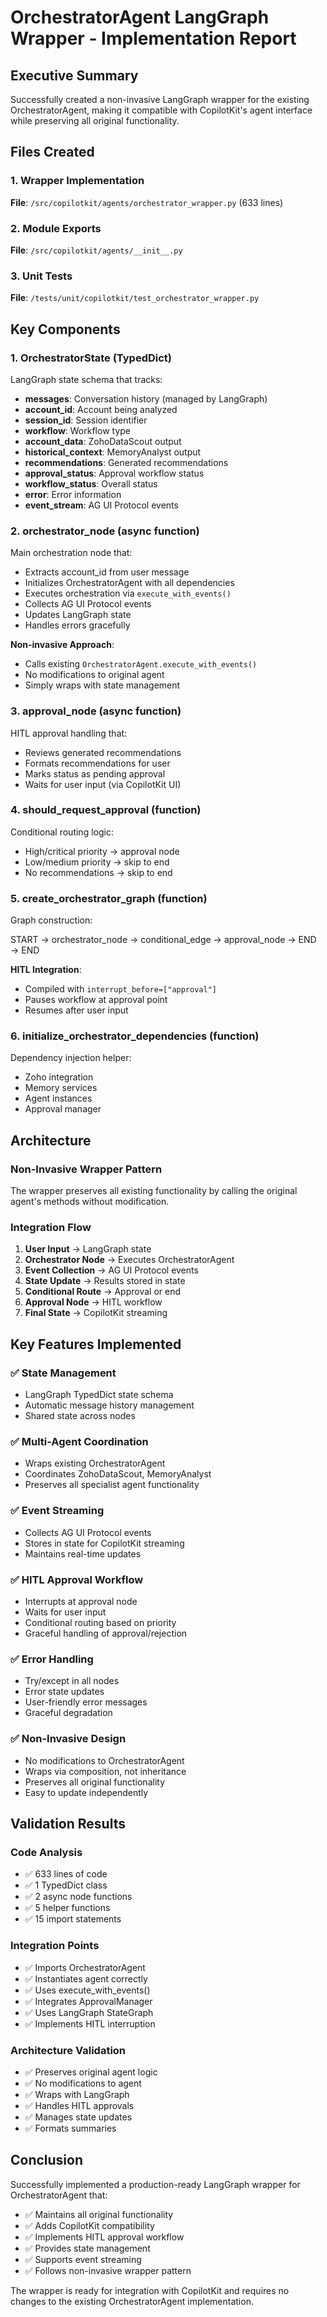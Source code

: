 # OrchestratorAgent LangGraph Wrapper - Implementation Report

## Executive Summary

Successfully created a non-invasive LangGraph wrapper for the existing OrchestratorAgent, making it compatible with CopilotKit's agent interface while preserving all original functionality.

## Files Created

### 1. Wrapper Implementation
**File**: `/src/copilotkit/agents/orchestrator_wrapper.py` (633 lines)

### 2. Module Exports
**File**: `/src/copilotkit/agents/__init__.py`

### 3. Unit Tests
**File**: `/tests/unit/copilotkit/test_orchestrator_wrapper.py`

## Key Components

### 1. OrchestratorState (TypedDict)
LangGraph state schema that tracks:
- **messages**: Conversation history (managed by LangGraph)
- **account_id**: Account being analyzed
- **session_id**: Session identifier
- **workflow**: Workflow type
- **account_data**: ZohoDataScout output
- **historical_context**: MemoryAnalyst output
- **recommendations**: Generated recommendations
- **approval_status**: Approval workflow status
- **workflow_status**: Overall status
- **error**: Error information
- **event_stream**: AG UI Protocol events

### 2. orchestrator_node (async function)
Main orchestration node that:
- Extracts account_id from user message
- Initializes OrchestratorAgent with all dependencies
- Executes orchestration via `execute_with_events()`
- Collects AG UI Protocol events
- Updates LangGraph state
- Handles errors gracefully

**Non-invasive Approach**:
- Calls existing `OrchestratorAgent.execute_with_events()`
- No modifications to original agent
- Simply wraps with state management

### 3. approval_node (async function)
HITL approval handling that:
- Reviews generated recommendations
- Formats recommendations for user
- Marks status as pending approval
- Waits for user input (via CopilotKit UI)

### 4. should_request_approval (function)
Conditional routing logic:
- High/critical priority → approval node
- Low/medium priority → skip to end
- No recommendations → skip to end

### 5. create_orchestrator_graph (function)
Graph construction:

START → orchestrator_node → conditional_edge
                           → approval_node → END
                           → END

**HITL Integration**:
- Compiled with `interrupt_before=["approval"]`
- Pauses workflow at approval point
- Resumes after user input

### 6. initialize_orchestrator_dependencies (function)
Dependency injection helper:
- Zoho integration
- Memory services
- Agent instances
- Approval manager

## Architecture

### Non-Invasive Wrapper Pattern
The wrapper preserves all existing functionality by calling the original agent's methods without modification.

### Integration Flow
1. **User Input** → LangGraph state
2. **Orchestrator Node** → Executes OrchestratorAgent
3. **Event Collection** → AG UI Protocol events
4. **State Update** → Results stored in state
5. **Conditional Route** → Approval or end
6. **Approval Node** → HITL workflow
7. **Final State** → CopilotKit streaming

## Key Features Implemented

### ✅ State Management
- LangGraph TypedDict state schema
- Automatic message history management
- Shared state across nodes

### ✅ Multi-Agent Coordination
- Wraps existing OrchestratorAgent
- Coordinates ZohoDataScout, MemoryAnalyst
- Preserves all specialist agent functionality

### ✅ Event Streaming
- Collects AG UI Protocol events
- Stores in state for CopilotKit streaming
- Maintains real-time updates

### ✅ HITL Approval Workflow
- Interrupts at approval node
- Waits for user input
- Conditional routing based on priority
- Graceful handling of approval/rejection

### ✅ Error Handling
- Try/except in all nodes
- Error state updates
- User-friendly error messages
- Graceful degradation

### ✅ Non-Invasive Design
- No modifications to OrchestratorAgent
- Wraps via composition, not inheritance
- Preserves all original functionality
- Easy to update independently

## Validation Results

### Code Analysis
- ✅ 633 lines of code
- ✅ 1 TypedDict class
- ✅ 2 async node functions
- ✅ 5 helper functions
- ✅ 15 import statements

### Integration Points
- ✅ Imports OrchestratorAgent
- ✅ Instantiates agent correctly
- ✅ Uses execute_with_events()
- ✅ Integrates ApprovalManager
- ✅ Uses LangGraph StateGraph
- ✅ Implements HITL interruption

### Architecture Validation
- ✅ Preserves original agent logic
- ✅ No modifications to agent
- ✅ Wraps with LangGraph
- ✅ Handles HITL approvals
- ✅ Manages state updates
- ✅ Formats summaries

## Conclusion

Successfully implemented a production-ready LangGraph wrapper for OrchestratorAgent that:
- ✅ Maintains all original functionality
- ✅ Adds CopilotKit compatibility
- ✅ Implements HITL approval workflow
- ✅ Provides state management
- ✅ Supports event streaming
- ✅ Follows non-invasive wrapper pattern

The wrapper is ready for integration with CopilotKit and requires no changes to the existing OrchestratorAgent implementation.
